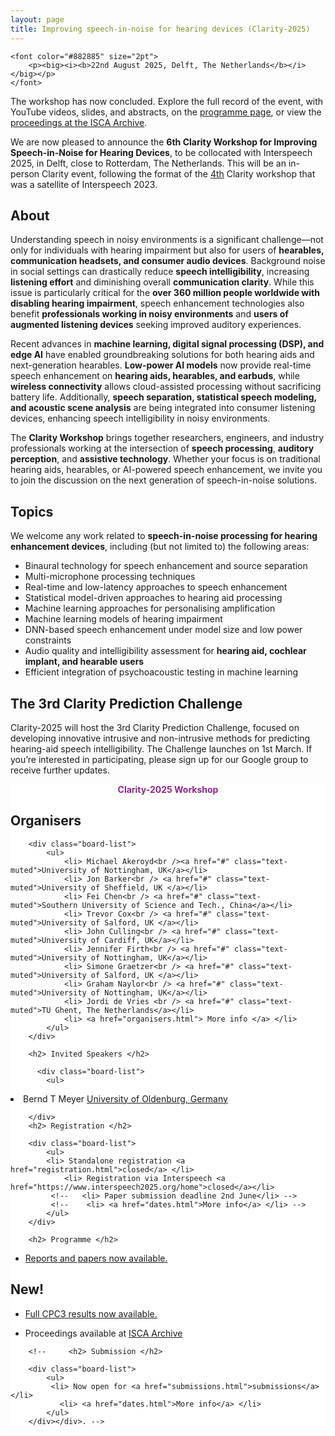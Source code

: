 ```yaml
---
layout: page
title: Improving speech-in-noise for hearing devices (Clarity-2025)
---
```


<div class="row">

<div class="col-md-9">

    <font color="#882885" size="2pt">
        <p><big><i><b>22nd August 2025, Delft, The Netherlands</b></i></big></p>
    </font>

<!--<a href="https://us02web.zoom.us/webinar/register/WN_pvhHQdLLToOIcpLbciPyXg" target="_blank">
      <button class="btn btn-primary">Click here to register me for the Clarity 2025 Workshop!</button>
    </a> -->

<div class="alert alert-info" role="alert">
The workshop has now concluded. Explore the full record of the event, with YouTube videos, slides, and abstracts, on the <a href="programme">programme page</a>, or view the <a href="https://www.isca-archive.org/clarity_2025/index.html">proceedings at the ISCA Archive</a>.
</div>

We are now pleased to announce the <strong>6th Clarity Workshop for Improving Speech-in-Noise for Hearing Devices</strong>, to be collocated with Interspeech 2025, in Delft, close to Rotterdam, The Netherlands. This will be an in-person Clarity event, following the format of the <a href="https://claritychallenge.org/clarity2023-workshop/">4th</a> Clarity workshop that was a satellite of Interspeech 2023.

<section>
  <h2>About</h2>
  
  <p>Understanding speech in noisy environments is a significant challenge—not only for individuals with hearing impairment but also for users of <strong>hearables, communication headsets, and consumer audio devices</strong>. Background noise in social settings can drastically reduce <strong>speech intelligibility</strong>, increasing <strong>listening effort</strong> and diminishing overall <strong>communication clarity</strong>. While this issue is particularly critical for the <strong>over 360 million people worldwide with disabling hearing impairment</strong>, speech enhancement technologies also benefit <strong>professionals working in noisy environments</strong> and <strong>users of augmented listening devices</strong> seeking improved auditory experiences.</p>

<p>
   Recent advances in <strong>machine learning, digital signal processing (DSP), and edge AI</strong> have enabled groundbreaking solutions for both hearing aids and next-generation hearables.
   <strong>Low-power AI models</strong> now provide real-time speech enhancement on <strong>hearing aids, hearables, and earbuds</strong>, while <strong>wireless connectivity</strong> allows cloud-assisted processing without sacrificing battery life. Additionally, <strong>speech separation, statistical speech modeling, and acoustic scene analysis</strong> are being integrated into consumer listening devices, enhancing speech intelligibility in noisy environments.
</p>

  <p>
    The <strong>Clarity Workshop</strong> brings together researchers, engineers, and industry professionals working at the intersection of <strong>speech processing</strong>, <strong>auditory perception</strong>, and <strong>assistive technology</strong>. Whether your focus is on traditional hearing aids, hearables, or AI-powered speech enhancement, we invite you to join the discussion on the next generation of speech-in-noise solutions.
  </p>
</section>

<h2>Topics</h2>

<div>

<p>We welcome any work related to <strong>speech-in-noise processing for hearing enhancement devices</strong>, including (but not limited to) the following areas:</p>

  <ul>
    <li>Binaural technology for speech enhancement and source separation</li>
    <li>Multi-microphone processing techniques</li>
    <li>Real-time and low-latency approaches to speech enhancement</li>
    <li>Statistical model-driven approaches to hearing aid processing</li>
    <li>Machine learning approaches for personalising amplification</li>
    <li>Machine learning models of hearing impairment</li>
    <li>DNN-based speech enhancement under model size and low power constraints</li>
  <li>Audio quality and intelligibility assessment for <strong>hearing aid, cochlear implant, and hearable users</strong></li>
    <li>Efficient integration of psychoacoustic testing in machine learning</li>
  </ul>
</div>

<h2>The 3rd Clarity Prediction Challenge</h2>

<p>
Clarity-2025 will host the 3rd Clarity Prediction Challenge, focused on developing innovative intrusive and non-intrusive methods for predicting hearing-aid speech intelligibility. The Challenge launches on 1st March. If you’re interested in participating, please sign up for our Google group to receive further updates.
</p>

</div>

<div class="col-md-3" style="background:#FFF; margin:0px 0px 0px 0px">
    <div class="box">
        <center>
            <font color="#882885"><b>Clarity-2025 Workshop</b></font>
        </center>
        <h2>Organisers</h2>

        <div class="board-list">
            <ul>
                <li> Michael Akeroyd<br /><a href="#" class="text-muted">University of Nottingham, UK</a></li>
                <li> Jon Barker<br /> <a href="#" class="text-muted">University of Sheffield, UK </a></li>
                <li> Fei Chen<br /> <a href="#" class="text-muted">Southern University of Science and Tech., China</a></li>
                <li> Trevor Cox<br /> <a href="#" class="text-muted">University of Salford, UK </a></li>
                <li> John Culling<br /> <a href="#" class="text-muted">University of Cardiff, UK</a></li>
                <li> Jennifer Firth<br /> <a href="#" class="text-muted">University of Nottingham, UK</a></li>
                <li> Simone Graetzer<br /> <a href="#" class="text-muted">University of Salford, UK </a></li>
                <li> Graham Naylor<br /> <a href="#" class="text-muted">University of Nottingham, UK</a></li>
                <li> Jordi de Vries <br /> <a href="#" class="text-muted">TU Ghent, The Netherlands</a></li>
                <li> <a href="organisers.html"> More info </a> </li>
            </ul>
        </div>

        <h2> Invited Speakers </h2>

          <div class="board-list">
            <ul>
<Li> Bernd T Meyer <a href="#" class="text-muted">University of Oldenburg, Germany </a></li>
          </ul>

        </div>
        <h2> Registration </h2>

        <div class="board-list">
            <ul>
            <li> Standalone registration <a href="registration.html">closed</a> </li>
                <li> Registration via Interspeech <a href="https://www.interspeech2025.org/home">closed</a></li>
             <!--   <li> Paper submission deadline 2nd June</li> -->
             <!--    <li> <a href="dates.html">More info</a> </li> -->
            </ul>
        </div>

        <h2> Programme </h2>

   <div class="board-list">
            <ul>
            <li> <a href="programme.html">Reports and papers now available.</a> </li>
            </ul>
        </div>

 <h2> New! </h2>
 <div class="board-list">
            <ul>
            <li> <a href="results.html">Full CPC3 results now available.</a> </li>
            </ul>
            <ul>
            <li> Proceedings available at <a href="https://www.isca-archive.org/clarity_2025/index.html">ISCA Archive</a> </li>
        </div>

        <!--     <h2> Submission </h2>

        <div class="board-list">
            <ul>
             <li> Now open for <a href="submissions.html">submissions</a></li> 
               <li> <a href="dates.html">More info</a> </li> 
            </ul>
        </div></div>. -->

</div>

</div>

